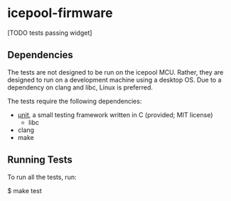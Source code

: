 # icepool-firmware

[TODO tests passing widget]

## Dependencies

The tests are not designed to be run on the icepool MCU. Rather, they are designed to run on a development machine using a desktop OS. Due to a dependency on clang and libc, Linux is preferred.

The tests require the following dependencies:

* [&mu;nit](), a small testing framework written in C (provided; MIT license)
  * libc
* clang
* make

## Running Tests

To run all the tests, run:

   $ make test

